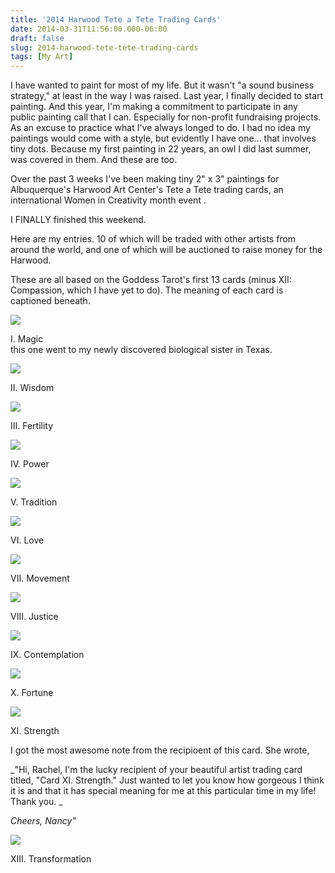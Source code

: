 ```yaml
---
title: '2014 Harwood Tete a Tete Trading Cards'
date: 2014-03-31T11:56:00.000-06:00
draft: false
slug: 2014-harwood-tete-tete-trading-cards
tags: [My Art]
---
```


I have wanted to paint for most of my life. But it wasn't "a sound business strategy," at least in the way I was raised. Last year, I finally decided to start painting. And this year, I'm making a commitment to participate in any public painting call that I can. Especially for non-profit fundraising projects. As an excuse to practice what I've always longed to do. I had no idea my paintings would come with a style, but evidently I have one... that involves tiny dots. Because my first painting in 22 years, an owl I did last summer, was covered in them. And these are too.  
  
Over the past 3 weeks I've been making tiny 2" x 3" paintings for Albuquerque's Harwood Art Center's Tete a Tete trading cards, an international Women in Creativity month event .  
  
I FINALLY finished this weekend.  
  
Here are my entries. 10 of which will be traded with other artists from around the world, and one of which will be auctioned to raise money for the Harwood.  
  
These are all based on the Goddess Tarot's first 13 cards (minus XII: Compassion, which I have yet to do). The meaning of each card is captioned beneath.  
  

![](/images/blog/legacy/DSC00792+(Small).JPG)

I. Magic  
this one went to my newly discovered biological sister in Texas.

  

![](/images/blog/legacy/DSC00793+(Small).JPG)

II. Wisdom

  

![](/images/blog/legacy/DSC00794+(Small).JPG)

III. Fertility

  

![](/images/blog/legacy/DSC00795+(Small).JPG)

IV. Power

  

![](/images/blog/legacy/DSC00796+(Small).JPG)

V. Tradition

  

![](/images/blog/legacy/DSC00797+(Small).JPG)

VI. Love

  

![](/images/blog/legacy/DSC00798+(Small).JPG)

VII. Movement

  

![](/images/blog/legacy/DSC00799+(Small).JPG)

VIII. Justice

  

![](/images/blog/legacy/DSC00800+%2528Small%2529.JPG)

IX. Contemplation

  

![](/images/blog/legacy/DSC00801+(Small).JPG)

X. Fortune

![](/images/blog/legacy/DSC00988+(Small).JPG)

XI. Strength  
  
I got the most awesome note from the recipioent of this card. She wrote,   
  
  

_"Hi, Rachel, I'm the lucky recipient of your beautiful artist trading card titled, "Card XI. Strength." Just wanted to let you know how gorgeous I think it is and that it has special meaning for me at this particular time in my life! Thank you. _

_Cheers, Nancy"_

![](/images/blog/legacy/DSC00989+(Small).JPG)

XIII. Transformation